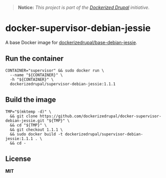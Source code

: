 > **Notice:** *This project is part of the [Dockerized Drupal](https://dockerizedrupal.com/) initiative.*

# docker-supervisor-debian-jessie

A base Docker image for [dockerizedrupal/base-debian-jessie](https://github.com/dockerizedrupal/docker-base-debian-jessie).

## Run the container

    CONTAINER="supervisor" && sudo docker run \
      --name "${CONTAINER}" \
      -h "${CONTAINER}" \
      dockerizedrupal/supervisor-debian-jessie:1.1.1

## Build the image

    TMP="$(mktemp -d)" \
      && git clone https://github.com/dockerizedrupal/docker-supervisor-debian-jessie.git "${TMP}" \
      && cd "${TMP}" \
      && git checkout 1.1.1 \
      && sudo docker build -t dockerizedrupal/supervisor-debian-jessie:1.1.1 . \
      && cd -

## License

**MIT**
